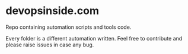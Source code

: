 # devopsinside.com
Repo containing automation scripts and tools code.

Every folder is a different automation written. Feel free to contribute and please raise issues in case any bug.
